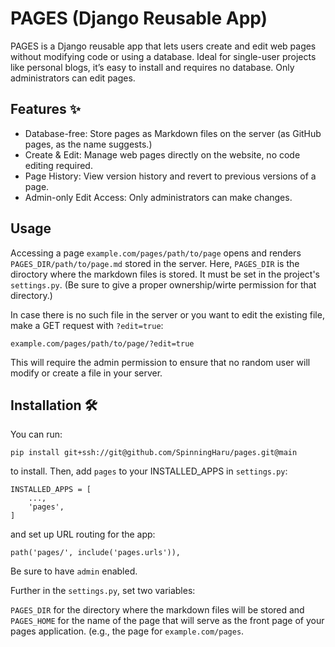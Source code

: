# PAGES (Django Reusable App)

PAGES is a Django reusable app that lets users create and edit web pages without modifying code or using a database. Ideal for single-user projects like personal blogs, it’s easy to install and requires no database. Only administrators can edit pages.

## Features ✨

*	Database-free: Store pages as Markdown files on the server (as GitHub pages, as the name suggests.)
*	Create & Edit: Manage web pages directly on the website, no code editing required.
*	Page History: View version history and revert to previous versions of a page.
*	Admin-only Edit Access: Only administrators can make changes.

## Usage
Accessing a page
```example.com/pages/path/to/page```
opens and renders `PAGES_DIR/path/to/page.md` stored in the server. Here, `PAGES_DIR` is the diroctory where the markdown files is stored. It must be set in the project's `settings.py`. 
(Be sure to give a proper ownership/wirte permission for that directory.)

In case there is no such file in the server or you want to edit the existing file, make a GET request with `?edit=true`:

```example.com/pages/path/to/page/?edit=true```

This will require the admin permission to ensure that no random user will modify or create a file in your server. 

## Installation 🛠️
You can run:

```
pip install git+ssh://git@github.com/SpinningHaru/pages.git@main
```

to install. Then, add `pages` to your INSTALLED_APPS in `settings.py`:

```
INSTALLED_APPS = [
    ...,
    'pages',
]
```
and set up URL routing for the app:

```path('pages/', include('pages.urls')),```

Be sure to have `admin` enabled.

Further in the `settings.py`, set two variables:

```PAGES_DIR```
for the directory where the markdown files will be stored and 
```PAGES_HOME```
for the name of the page that will serve as the front page of your pages application.
(e.g., the page for `example.com/pages`.
